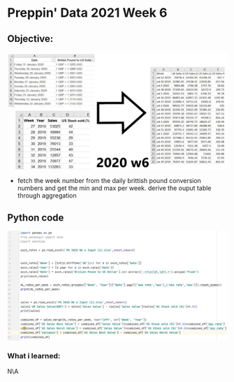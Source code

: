 # Preppin' Data 2021 Week 6

## Objective:
<img src='2020 w6.jpg?raw=true' alt="Python code for bonus charts">

* fetch the week number from the daily brittish pound conversion numbers and get the min and max per week. derive the ouput table through aggregation

## Python code
<a href="soln.py">
<img src='code snippit.jpg?raw=true' alt="Python code">
</a>

### What i learned:
N\A
